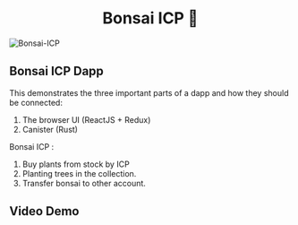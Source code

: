 <h1  align="center">Bonsai ICP 👋</h1>

![Bonsai-ICP](https://user-images.githubusercontent.com/53574829/173724193-263f6840-a10d-4e81-9539-e87cfaa69f1c.png)

## Bonsai ICP Dapp

This demonstrates the three important parts of a dapp and how they should be connected:

1. The browser UI (ReactJS + Redux)
2. Canister (Rust)

Bonsai ICP :

1. Buy plants from stock by ICP
2. Planting trees in the collection.
3. Transfer bonsai to other account.

## Video Demo
